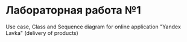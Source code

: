 # Лабораторная работа №1
Use case, Class and Sequence diagram for online application "Yandex Lavka" (delivery of products)
